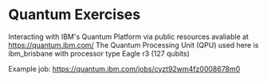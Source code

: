 # Quantum Exercises

Interacting with IBM's Quantum Platform via public resources avaliable at https://quantum.ibm.com/
The Quantum Processing Unit (QPU) used here is ibm_brisbane with processor type Eagle r3 (127 qubits)

Example job:
https://quantum.ibm.com/jobs/cyzt92wm4fz0008678m0

